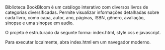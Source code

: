Biblioteca BookBloom é um catálogo interativo com diversos livros de categorias diversificadas. Permite visualizar informações detalhadas sobre cada livro, como capa, autor, ano, páginas, ISBN, gênero, avaliação, sinopse e uma sinopse em audio.
 
O projeto é estruturado da segunte forma: index.html, style.css e javascript.
 
Para executar localmente, abra index.html em um navegador moderno.
